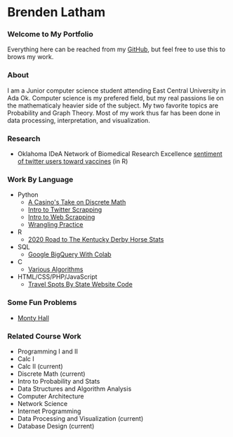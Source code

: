 # Brenden Latham
### Welcome to My Portfolio
Everything here can be reached from my [GitHub](https://github.com/BrendenLatham), but feel free to use this to brows my work.

### About
I am a Junior computer science student attending East Central University in Ada Ok. Computer science is my prefered field, but my real passions lie on the mathematicaly heavier side of the subject. My two favorite topics are Probability and Graph Theory. Most of my work thus far has been done in data processing, interpretation, and visualization.

### Research
- Oklahoma IDeA Network of Biomedical Research Excellence [sentiment of twitter users toward vaccines](https://rpubs.com/BrendenLatham/803073) (in R)

### Work By Language
- Python
  - [A Casino's Take on Discrete Math](https://github.com/BrendenLatham/DiscreteMath/blob/main/projectpart5.ipynb)
  - [Intro to Twitter Scrapping](https://github.com/BrendenLatham/Data_Viz/blob/main/TwitterScrape.ipynb)
  - [Intro to Web Scrapping](https://github.com/BrendenLatham/Data_Viz/blob/main/WebScraping.ipynb)
  - [Wrangling Practice](https://github.com/BrendenLatham/Data_Viz/blob/main/WranglingBanks.ipynb)
- R
  - [2020 Road to The Kentucky Derby Horse Stats](https://github.com/BrendenLatham/horse-stats/blob/main/myfirstmarkdown.Rmd)
- SQL
  - [Google BigQuery With Colab](https://github.com/BrendenLatham/Data_Viz/blob/main/BigQuery.ipynb)
- C
  - [Various Algorithms](https://github.com/BrendenLatham/C-practice)
- HTML/CSS/PHP/JavaScript
  - [Travel Spots By State Website Code](https://github.com/BrendenLatham/web-programming)

### Some Fun Problems
- [Monty Hall](https://github.com/BrendenLatham/simulations/blob/main/MontyHall.ipynb)

### Related Course Work
  - Programming I and II
  - Calc I
  - Calc II (current)
  - Discrete Math (current)
  - Intro to Probability and Stats
  - Data Structures and Algorithm Analysis
  - Computer Architecture
  - Network Science
  - Internet Programming
  - Data Processing and Visualization (current)
  - Database Design (current)
